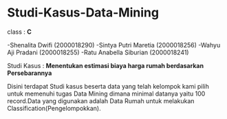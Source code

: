 # Studi-Kasus-Data-Mining

class : **C**

-Shenalita Dwifi         (2000018290)
-Sintya Putri Maretia    (2000018256)
-Wahyu Aji Pradani       (2000018255)
-Ratu Anabella Siburian  (2000018241)

Studi Kasus : **Menentukan estimasi biaya harga rumah berdasarkan Persebarannya**

Disini terdapat Studi kasus beserta data yang telah kelompok kami pilih untuk memenuhi tugas Data Mining
dimana minimal datanya yaitu 100 record.Data yang digunakan adalah Data Rumah untuk melakukan Classification(Pengelompokkan).


